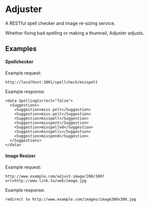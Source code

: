 # Adjuster

A RESTful spell checker and image re-sizing service. 

Whether fixing bad spelling or making a thumnail, Adjuster adjusts.

## Examples

#### Spellchecker
Example request:
```
http://localhost:3001/spellcheck/misspelt
```
Example response:
```
<data SpellingCorrect="false">
  <Suggestions>
    <Suggestion>miss pelt</Suggestion>
    <Suggestion>miss-pelt</Suggestion>
    <Suggestion>misspell</Suggestion>
    <Suggestion>misspent</Suggestion>
    <Suggestion>misspelled</Suggestion>
    <Suggestion>misspells</Suggestion>
    <Suggestion>misspend</Suggestion>
  </Suggestions>
</data>
```

#### Image Resizer
Example request:
```
http://www.example.com/adjust-image/200/300?url=http://www.link.to/web/image.jpg
```
Example response:
```
redirect to http://www.example.com/images/image200x300.jpg 
```

